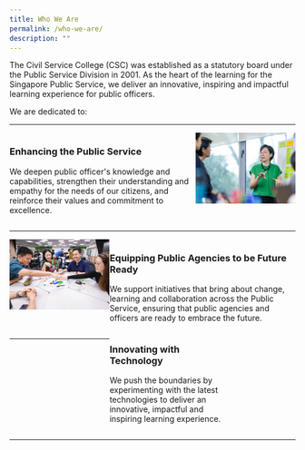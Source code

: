 ```yaml
---
title: Who We Are
permalink: /who-we-are/
description: ""
---
```

<style>
.grid-container {
		display: grid;
		grid-template-columns: 65% 35%;
	
	}

	.grid-container-imgleft {
		display:grid;
		grid-template-columns: 35% 65%;
	
	}


	
</style>


<p>The Civil Service College (CSC) was established as a statutory board under the Public Service Division in 2001. As the heart of the learning for the Singapore Public Service, we deliver an innovative, inspiring and impactful learning experience for public officers.</p>

<p>We are dedicated to:</p>

<hr>


<div class="grid-container">
	<div>
		<h3>Enhancing the Public Service</h3>
		<p>We deepen public officer's knowledge and capabilities, strengthen their understanding and empathy for the needs of our citizens, and reinforce their values and commitment to excellence.</p>
	</div>

	
<div>
	<img src="/images/Who%20We%20Are/csc_officers_02.jpg">
</div>

</div>


<hr>

<div class="grid-container-imgleft">
	<div>
		<img src="/images/What%20We%20Do/csc_prog_04.jpg">
	
</div>
	
	
	
<div>
	<h3>Equipping Public Agencies to be Future Ready</h3>
		<p>We support initiatives that bring about change, learning and collaboration across the Public Service, ensuring that public agencies and officers are ready to embrace the future.</p>
	</div>
<hr>
	
	
<div class="grid-container">
<div>
	<h3>Innovating with Technology</h3>
	<p>We push the boundaries by experimenting with the latest technologies to deliver an innovative, impactful and inspiring learning experience.</p>
</div>
<div>
	<img src="">
</div>
	
	
	
</div>
</div>

<hr>




